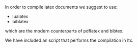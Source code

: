 In order to compile latex documents we suggest to use:

* lualatex
* biblatex

which are the modern counterparts of pdflatex and bibtex.

We have included an script that performs the compilation in ltx.

